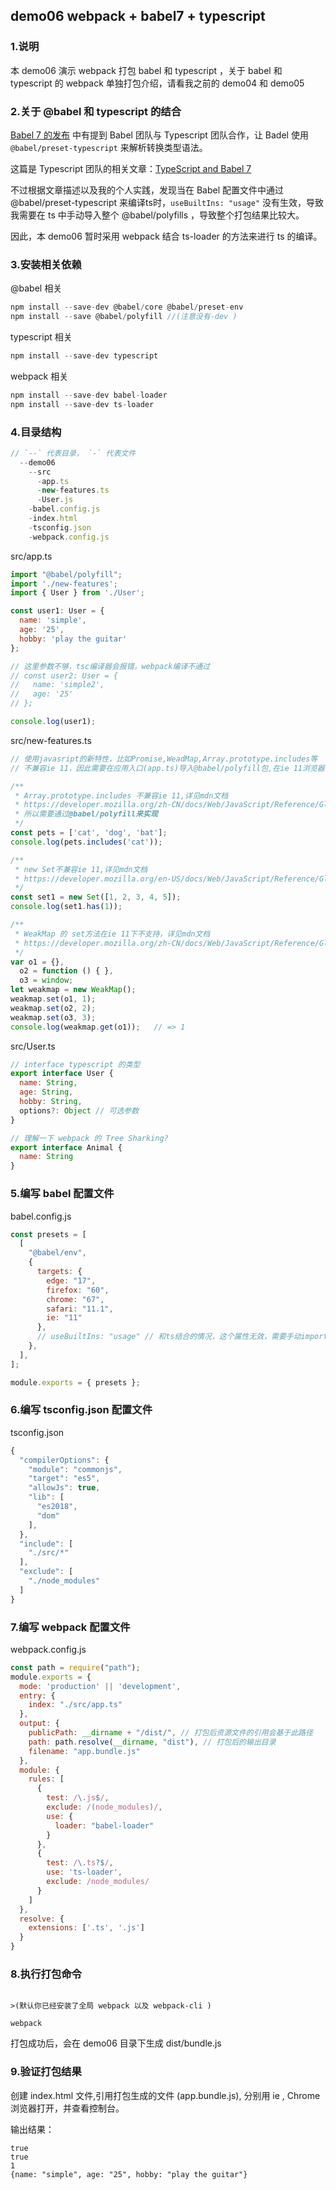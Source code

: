 ## demo06 webpack + babel7 + typescript

### 1.说明
本 demo06 演示 webpack 打包 babel 和 typescript ，关于 babel 和 typescript 的 webpack 单独打包介绍，请看我之前的 demo04 和 demo05

### 2.关于 @babel 和 typescript 的结合
[Babel 7 的发布](https://babel.docschina.org/blog/2018/08/27/7.0.0) 中有提到 Babel 团队与 Typescript 团队合作，让 Badel 使用 `@babel/preset-typescript` 来解析转换类型语法。

这篇是 Typescript 团队的相关文章：[TypeScript and Babel 7](https://devblogs.microsoft.com/typescript/typescript-and-babel-7/)

不过根据文章描述以及我的个人实践，发现当在 Babel 配置文件中通过 @babel/preset-typescript 来编译ts时，`useBuiltIns: "usage"` 没有生效，导致我需要在 ts 中手动导入整个 @babel/polyfills ，导致整个打包结果比较大。

因此，本 demo06 暂时采用 webpack 结合 ts-loader 的方法来进行 ts 的编译。

### 3.安装相关依赖

@babel 相关
```javascript
npm install --save-dev @babel/core @babel/preset-env
npm install --save @babel/polyfill //(注意没有-dev )
```

typescript 相关
```javascript
npm install --save-dev typescript
```

webpack 相关

```javascript
npm install --save-dev babel-loader
npm install --save-dev ts-loader
```


### 4.目录结构
```javascript
// `--` 代表目录， `-` 代表文件
  --demo06
    --src
      -app.ts
      -new-features.ts
      -User.js
    -babel.config.js
    -index.html
    -tsconfig.json
    -webpack.config.js
```
src/app.ts

```javascript
import "@babel/polyfill";
import './new-features';
import { User } from './User';

const user1: User = {
  name: 'simple',
  age: '25',
  hobby: 'play the guitar'
};

// 这里参数不够，tsc编译器会报错，webpack编译不通过
// const user2: User = {
//   name: 'simple2',
//   age: '25'
// };

console.log(user1);
```

src/new-features.ts
```javascript
// 使用javasript的新特性，比如Promise,WeadMap,Array.prototype.includes等
// 不兼容ie 11，因此需要在应用入口(app.ts)导入@babel/polyfill包,在ie 11浏览器进行测试

/**
 * Array.prototype.includes 不兼容ie 11,详见mdn文档
 * https://developer.mozilla.org/zh-CN/docs/Web/JavaScript/Reference/Global_Objects/Array/includes
 * 所以需要通过@babel/polyfill来实现
 */
const pets = ['cat', 'dog', 'bat'];
console.log(pets.includes('cat'));

/**
 * new Set不兼容ie 11,详见mdn文档
 * https://developer.mozilla.org/en-US/docs/Web/JavaScript/Reference/Global_Objects/Set
 */
const set1 = new Set([1, 2, 3, 4, 5]);
console.log(set1.has(1));

/**
 * WeakMap 的 set方法在ie 11下不支持，详见mdn文档
 * https://developer.mozilla.org/zh-CN/docs/Web/JavaScript/Reference/Global_Objects/WeakMap
 */
var o1 = {},
  o2 = function () { },
  o3 = window;
let weakmap = new WeakMap();
weakmap.set(o1, 1);
weakmap.set(o2, 2);
weakmap.set(o3, 3);
console.log(weakmap.get(o1));   // => 1
```

src/User.ts
```javascript
// interface typescript 的类型
export interface User {
  name: String,
  age: String,
  hobby: String,
  options?: Object // 可选参数
}

// 理解一下 webpack 的 Tree Sharking?
export interface Animal {
  name: String
}
```

### 5.编写 babel 配置文件
babel.config.js
```javascript
const presets = [
  [
    "@babel/env",
    {
      targets: {
        edge: "17",
        firefox: "60",
        chrome: "67",
        safari: "11.1",
        ie: "11"
      },
      // useBuiltIns: "usage" // 和ts结合的情况，这个属性无效，需要手动import "@babel/polyfill";
    },
  ],
];

module.exports = { presets };
```
### 6.编写 tsconfig.json 配置文件
tsconfig.json

```javascript
{
  "compilerOptions": {
    "module": "commonjs",
    "target": "es5",
    "allowJs": true,
    "lib": [
      "es2018",
      "dom"
    ],
  },
  "include": [
    "./src/*"
  ],
  "exclude": [
    "./node_modules"
  ]
}
```
### 7.编写 webpack 配置文件
webpack.config.js

```javascript
const path = require("path");
module.exports = {
  mode: 'production' || 'development',
  entry: {
    index: "./src/app.ts"
  },
  output: {
    publicPath: __dirname + "/dist/", // 打包后资源文件的引用会基于此路径
    path: path.resolve(__dirname, "dist"), // 打包后的输出目录
    filename: "app.bundle.js"
  },
  module: {
    rules: [
      {
        test: /\.js$/,
        exclude: /(node_modules)/,
        use: {
          loader: "babel-loader"
        }
      },
      {
        test: /\.ts?$/,
        use: 'ts-loader',
        exclude: /node_modules/
      }
    ]
  },
  resolve: {
    extensions: ['.ts', '.js']
  }
}
```
### 8.执行打包命令
```javacript

>(默认你已经安装了全局 webpack 以及 webpack-cli )

webpack
```
打包成功后，会在 demo06 目录下生成 dist/bundle.js
### 9.验证打包结果
创建 index.html 文件,引用打包生成的文件 (app.bundle.js),
分别用 ie , Chrome 浏览器打开，并查看控制台。

输出结果：
```javacript
true
true
1
{name: "simple", age: "25", hobby: "play the guitar"}
```